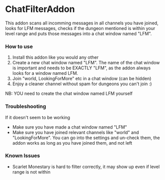 # ChatFilterAddon
This addon scans all incomming messages in all channels you have joined, looks for LFM messages, checks if the dungeon mentioned is within your level range and puts those messages into a chat window named "LFM". 

### How to use

1. Install this addon like you would any other
2. Create a new chat window named "LFM". The name of the chat window is important and needs to be EXACTLY "LFM", as the addon always looks for a window named LFM. 
3. Join "world, LookingForMore" etc in a chat window (can be hidden)
4. Enjoy a cleaner channel without spam for dungeons you can't join :)




NB: YOU need to create the chat window named LFM yourself

### Troubleshooting

If it doesn't seem to be working

- Make sure you have made a chat window named "LFM"
- Make sure you have joined relevant channels like "world" and "LookingForMore". You can go into the settings and un-check them, the addon works as long as you have joined them, and not left

### Known Issues

- Scarlet Monestary is hard to filter correctly, it may show up even if level range is not within
